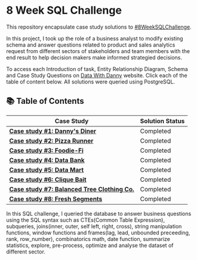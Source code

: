 # 8 Week SQL Challenge
This repository encapsulate case study solutions to [#8WeekSQLChallenge](https://8weeksqlchallenge.com/).

In this project, I took up the role of a business analyst to modify existing schema and answer questions related to product and sales analytics request from different sectors of stakeholders and team members with the end result to help decision makers make informed strategied decisions.

To access each Introduction of task, Entity Relationship Diagram, Schema and Case Study Questions on [Data With Danny](https://8weeksqlchallenge.com/about/) website. Click each of the table of content below. All solutions were queried using PostgreSQL.

## 📚 Table of Contents
Case Study                                                                                     |  Solution Status
---------------------------------------------------------------------------------------------- | ----------
| **[Case study #1: Danny's Diner](https://8weeksqlchallenge.com/case-study-1/)**              |  Completed
| **[Case study #2: Pizza Runner](https://8weeksqlchallenge.com/case-study-2/)**               |  Completed
| **[Case study #3: Foodie-Fi](https://8weeksqlchallenge.com/case-study-3/)**                  |  Completed
| **[Case study #4: Data Bank](https://8weeksqlchallenge.com/case-study-4/)**                  |  Completed
| **[Case study #5: Data Mart](https://8weeksqlchallenge.com/case-study-5/)**                  |  Completed
| **[Case study #6: Clique Bait](https://8weeksqlchallenge.com/case-study-6/)**                |  Completed
| **[Case study #7: Balanced Tree Clothing Co.](https://8weeksqlchallenge.com/case-study-7/)** |  Completed
| **[Case study #8: Fresh Segments](https://8weeksqlchallenge.com/case-study-8/)**             |  Completed

In this SQL challenge, I queried the database to answer business questions using the SQL syntax such as CTEs(Common Table Expression), subqueries, joins(inner, outer, self left, right, cross), string manipulation functions, window functions and frames(lag, lead, unbounded preceeding, rank, row_number), combinatorics math, date function, summarize statistics, explore, pre-process, optimize and analyse the dataset of different sector.
